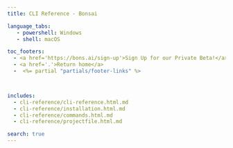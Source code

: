 ```yaml
---
title: CLI Reference - Bonsai

language_tabs:
   - powershell: Windows
   - shell: macOS

toc_footers:
  - <a href='https://bons.ai/sign-up'>Sign Up for our Private Beta!</a>
  - <a href='.'>Return home</a>
  -  <%= partial "partials/footer-links" %>



includes:
  - cli-reference/cli-reference.html.md
  - cli-reference/installation.html.md
  - cli-reference/commands.html.md
  - cli-reference/projectfile.html.md

search: true
---
```

